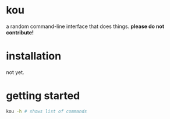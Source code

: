 # kou

a random command-line interface that does things. **please do not contribute!**

# installation

not yet.

# getting started

```bash
kou -h # shows list of commands
```
